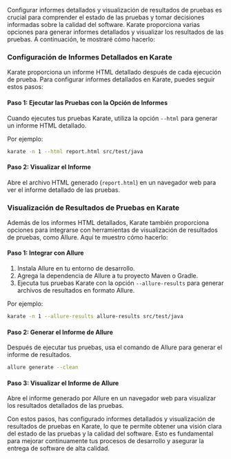 Configurar informes detallados y visualización de resultados de pruebas es crucial para comprender el estado de las pruebas y tomar decisiones informadas sobre la calidad del software. Karate proporciona varias opciones para generar informes detallados y visualizar los resultados de las pruebas. A continuación, te mostraré cómo hacerlo:

### Configuración de Informes Detallados en Karate

Karate proporciona un informe HTML detallado después de cada ejecución de prueba. Para configurar informes detallados en Karate, puedes seguir estos pasos:

#### Paso 1: Ejecutar las Pruebas con la Opción de Informes

Cuando ejecutes tus pruebas Karate, utiliza la opción `--html` para generar un informe HTML detallado.

Por ejemplo:

```sh
karate -n 1 --html report.html src/test/java
```

#### Paso 2: Visualizar el Informe

Abre el archivo HTML generado (`report.html`) en un navegador web para ver el informe detallado de las pruebas.

### Visualización de Resultados de Pruebas en Karate

Además de los informes HTML detallados, Karate también proporciona opciones para integrarse con herramientas de visualización de resultados de pruebas, como Allure. Aquí te muestro cómo hacerlo:

#### Paso 1: Integrar con Allure

1. Instala Allure en tu entorno de desarrollo.
2. Agrega la dependencia de Allure a tu proyecto Maven o Gradle.
3. Ejecuta tus pruebas Karate con la opción `--allure-results` para generar archivos de resultados en formato Allure.

Por ejemplo:

```sh
karate -n 1 --allure-results allure-results src/test/java
```

#### Paso 2: Generar el Informe de Allure

Después de ejecutar tus pruebas, usa el comando de Allure para generar el informe de resultados.

```sh
allure generate --clean
```

#### Paso 3: Visualizar el Informe de Allure

Abre el informe generado por Allure en un navegador web para visualizar los resultados detallados de las pruebas.

Con estos pasos, has configurado informes detallados y visualización de resultados de pruebas en Karate, lo que te permite obtener una visión clara del estado de las pruebas y la calidad del software. Esto es fundamental para mejorar continuamente tus procesos de desarrollo y asegurar la entrega de software de alta calidad.